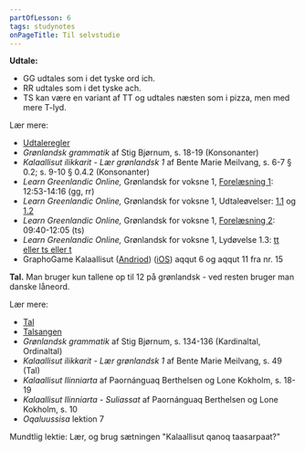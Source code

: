 ```yaml
---
partOfLesson: 6
tags: studynotes
onPageTitle: Til selvstudie
---
```

**Udtale:**

- GG udtales som i det tyske ord ich.
- RR udtales som i det tyske ach.
- TS kan være en variant af TT og udtales næsten som i pizza, men med mere T-lyd.

Lær mere:

- [Udtaleregler]({{'/parloer/regler'|url}})
- _Grønlandsk grammatik_ af Stig Bjørnum, s. 18-19 (Konsonanter)
- _Kalaallisut ilikkarit - Lær grønlandsk 1_ af Bente Marie Meilvang, s. 6-7 § 0.2; s. 9-10 § 0.4.2 (Konsonanter)
- _Learn Greenlandic Online,_ Grønlandsk for voksne 1, [Forelæsning 1](https://learngreenlandic.com/online/lg1/1/): 12:53-14:16 (gg, rr)
- _Learn Greenlandic Online,_ Grønlandsk for voksne 1, Udtaleøvelser: [1.1](https://learngreenlandic.com/online/lg1/pronounce/1/) og [1.2](https://learngreenlandic.com/online/lg1/pronounce/2/)
- _Learn Greenlandic Online,_ Grønlandsk for voksne 1, [Forelæsning 2](https://learngreenlandic.com/online/lg1/2/): 09:40-12:05 (ts)
- _Learn Greenlandic Online,_ Grønlandsk for voksne 1, Lydøvelse 1.3: [tt eller ts eller t](https://learngreenlandic.com/online/lg1/listening/3/)
- GraphoGame Kalaallisut ([Andriod](https://play.google.com/store/apps/details)) ([iOS](https://apps.apple.com/dk/app/graphogame-kalaallisut/id1599740443)) aqqut 6 og aqqut 11 fra nr. 15

**Tal.** Man bruger kun tallene op til 12 på grønlandsk - ved resten bruger man danske låneord.

Lær mere:

- [Tal]({{'/parloer/tal'|url}})
- [Talsangen]()
- _Grønlandsk grammatik_ af Stig Bjørnum, s. 134-136 (Kardinaltal, Ordinaltal)
- _Kalaallisut ilikkarit - Lær grønlandsk 1_ af Bente Marie Meilvang, s. 49 (Tal)
- _Kalaallisut Ilinniarta_ af Paornánguaq Berthelsen og Lone Kokholm, s. 18-19
- _Kalaallisut Ilinniarta - Suliassat_ af Paornánguaq Berthelsen og Lone Kokholm, s. 10
- _Oqaluussisa_ lektion 7

Mundtlig lektie: Lær, og brug sætningen "Kalaallisut qanoq taasarpaat?"
